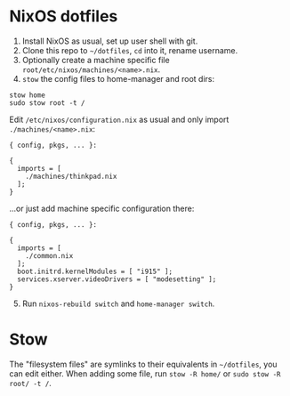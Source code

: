 # NixOS dotfiles

1. Install NixOS as usual, set up user shell with git.
2. Clone this repo to `~/dotfiles`, `cd` into it, rename username.
3. Optionally create a machine specific file `root/etc/nixos/machines/<name>.nix`.
4. `stow` the config files to home-manager and root dirs:
```
stow home
sudo stow root -t /
```

Edit `/etc/nixos/configuration.nix` as usual and only import `./machines/<name>.nix`:
```
{ config, pkgs, ... }:

{
  imports = [ 
    ./machines/thinkpad.nix
  ];
}
```
...or just add machine specific configuration there:
```
{ config, pkgs, ... }:

{
  imports = [ 
    ./common.nix
  ];
  boot.initrd.kernelModules = [ "i915" ];
  services.xserver.videoDrivers = [ "modesetting" ];
}
```
5. Run `nixos-rebuild switch` and `home-manager switch`.

# Stow
The "filesystem files" are symlinks to their equivalents in `~/dotfiles`, you
can edit either. When adding some file, run `stow -R home/` or
`sudo stow -R root/ -t /`.
